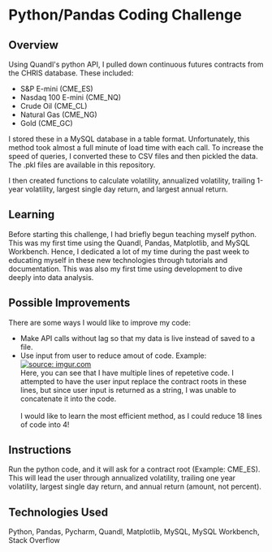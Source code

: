 # Python/Pandas Coding Challenge

## Overview
Using Quandl's python API, I pulled down continuous futures contracts from the CHRIS database.  These included:
<ul>
<li>S&P E-mini (CME_ES)</li>
<li>Nasdaq 100 E-mini (CME_NQ)</li>
<li>Crude Oil (CME_CL)</li>
<li>Natural Gas (CME_NG)</li>
<li>Gold (CME_GC)</li></ul>

I stored these in a MySQL database in a table format.  Unfortunately, this method took almost a full minute of load time with
each call. To increase the speed of queries, I converted these to CSV files and then pickled the data.  The .pkl files are available in this repository.

I then created functions to calculate volatility, annualized volatility, trailing 1-year volatility, largest single day return, 
and largest annual return.  

## Learning
Before starting this challenge, I had briefly begun teaching myself python.  This was my first time using the Quandl, Pandas, Matplotlib, and
MySQL Workbench. Hence, I dedicated a lot of my time during the past week to educating myself in these new technologies through tutorials and documentation.
This was also my first time using development to dive deeply into data analysis.

## Possible Improvements
There are some ways I would like to improve my code:

<ul>
<li>Make API calls without lag so that my data is live instead of saved to a file.</li>
<li>Use input from user to reduce amout of code.  Example:</li>
<a href="https://imgur.com/uhJl1Rt"><img src="https://i.imgur.com/uhJl1Rt.png?1" title="source: imgur.com" /></a><br>
Here, you can see that I have multiple lines of repetetive code.  I attempted to have the user input replace the contract roots in these lines,
but since user input is returned as a string, I was unable to concatenate it into the code.<br><br>
     I would like to learn the most efficient method, as I could reduce 18 lines of code into 4!
</ul>

## Instructions
Run the python code, and it will ask for a contract root (Example: CME_ES).  This will lead the user through annualized volatility,
trailing one year volatility, largest single day return, and annual return (amount, not percent).  

## Technologies Used
Python, Pandas, Pycharm, Quandl, Matplotlib, MySQL, MySQL Workbench, Stack Overflow
